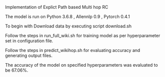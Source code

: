 Implementation of Explict Path based Multi hop RC

The model is run on Python 3.6.8 , Allennlp 0.9 , Pytorch 0.4.1

To begin with Download data by executing script download.sh

Follow the steps in run_full_wiki.sh for training model as per hyperparameter set in configuration file.

Follow the steps in predict_wikihop.sh for evaluating accuracy and generating output files.

The accuracy of the model on specified hyperparameters was evaluated to be 67.06%.
